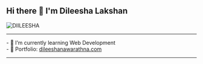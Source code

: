 <h2 style="font-weight:bold">
Hi there 👋 I'm Dileesha Lakshan 
</h2>
<p align="left"> 
  <img src="https://komarev.com/ghpvc/?username=DIILEESHA&label=Profile%20views&color=yellow&style=circle" alt="DIILEESHA" /> 
</p>
<hr>
- 🌱 I’m currently learning Web Development <br/>
<!-- - 📫 Reach Me <a href="mailto:hello@dileeshanawarathna.me">hello@dileeshanawarathna.me</a> <br/> -->
- 💼 Portfolio: <a href="https://dileeshanawarathna.com">dileeshanawarathna.com</a>
<hr>
